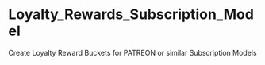 # Loyalty_Rewards_Subscription_Model
Create Loyalty Reward Buckets for PATREON or similar Subscription Models
